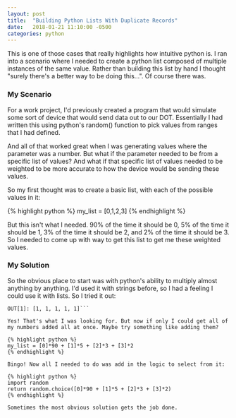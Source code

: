 ```yaml
---
layout: post
title:  "Building Python Lists With Duplicate Records"
date:   2018-01-21 11:10:00 -0500
categories: python
---
```

This is one of those cases that really highlights how intuitive python is. I ran into a scenario where I needed to create a python list composed of multiple instances of the same value. Rather than building this list by hand I thought "surely there's a better way to be doing this...". Of course there was.

### My Scenario
For a work project, I'd previously created a program that would simulate some sort of device that would send data out to our DOT. Essentially I had written this using python's random() function to pick values from ranges that I had defined.

And all of that worked great when I was generating values where the parameter was a number. But what if the parameter needed to be from a specific list of values? And what if that specific list of values needed to be weighted to be more accurate to how the device would be sending these values.

So my first thought was to create a basic list, with each of the possible values in it:

{% highlight python %}
my_list = [0,1,2,3]
{% endhighlight %}

But this isn't what I needed. 90% of the time it should be 0, 5% of the time it should be 1, 3% of the time it should be 2, and 2% of the time it should be 3. So I needed to come up with way to get this list to get me these weighted values.

### My Solution
So the obvious place to start was with python's ability to multiply almost anything by anything. I'd used it with strings before, so I had a feeling I could use it with lists. So I tried it out:

```IN [1]: [1]*5 
OUT[1]: [1, 1, 1, 1, 1]```

Yes! That's what I was looking for. But now if only I could get all of my numbers added all at once. Maybe try something like adding them?

{% highlight python %}
my_list = [0]*90 + [1]*5 + [2]*3 + [3]*2
{% endhighlight %}

Bingo! Now all I needed to do was add in the logic to select from it:

{% highlight python %}
import random
return random.choice([0]*90 + [1]*5 + [2]*3 + [3]*2)
{% endhighlight %}

Sometimes the most obvious solution gets the job done.